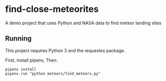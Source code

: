 # find-close-meteorites
A demo project that uses Python and NASA data to find meteor landing sites

## Running

This project requires Python 3 and the requestes package.

First, install pipenv, Then:
```
pipenv install 
pipenv run "python meteors/find_meteors.py"
```
